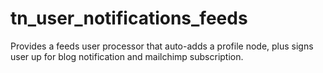 tn_user_notifications_feeds
===========================

Provides a feeds user processor that auto-adds a profile node, plus signs user up for blog notification and mailchimp subscription.
